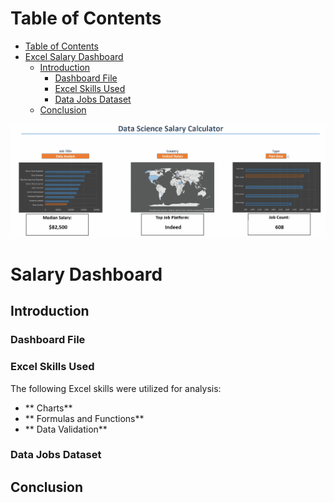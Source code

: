 # Table of Contents
- [Table of Contents](#table-of-contents)
- [Excel Salary Dashboard](#excel-salary-dashboard)
  - [Introduction](#introduction)
    - [Dashboard File](#dashboard-file)
    - [Excel Skills Used](#excel-skills-used)
    - [Data Jobs Dataset](#data-jobs-dataset)
  - [Conclusion](#conclusion)

![Dashboard_gif](/Project1_Salary_Dashboard/images/Dashboard_1.gif)

# Salary Dashboard
## Introduction
### Dashboard File
### Excel Skills Used
The following Excel skills were utilized for analysis:
- ** Charts**
- ** Formulas and Functions**
- ** Data Validation**

### Data Jobs Dataset
## Conclusion

